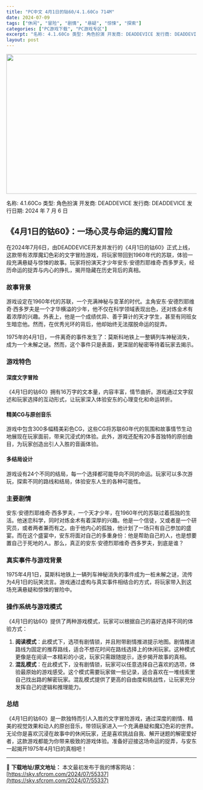 ```yaml
---
title: "PC中文 4月1日的钴60/4.1.60Co 714M"
date: 2024-07-09
tags: ["休闲", "冒险", "剧情", "悬疑", "惊悚", "探索"]
categories: ["PC游戏下载", "PC游戏专区"]
excerpt: "名称: 4.1.60Co 类型: 角色扮演 开发商: DEADDEVICE 发行商: DEADDEVICE 发行日期: 2024 年 7 月 6 日 《4月1日的钴60》：一场心灵与命运的魔幻冒险 在2024年7月6日，由DEADDEVICE开发并发行的《4月1日的钴60》正式上线，这款带有浓厚魔幻&hellip;"
layout: post
---
```


<img class="size-full wp-image-55338 aligncenter" src="https://sky.sfcrom.com/wp-content/uploads/2024/07/2024070913170053.webp" alt="" width="660" height="370" />

名称: 4.1.60Co
类型: 角色扮演
开发商: DEADDEVICE
发行商: DEADDEVICE
发行日期: 2024 年 7 月 6 日
<h2>《4月1日的钴60》：一场心灵与命运的魔幻冒险</h2>
在2024年7月6日，由DEADDEVICE开发并发行的《4月1日的钴60》正式上线，这款带有浓厚魔幻色彩的文字冒险游戏，将玩家带回到1960年代的苏联，体验一段充满悬疑与惊悚的故事。玩家将扮演天才少年安东·安德烈耶维奇·西多罗夫，经历命运的捉弄与内心的挣扎，揭开隐藏在历史背后的真相。
<h3>故事背景</h3>
游戏设定在1960年代的苏联，一个充满神秘与变革的时代。主角安东·安德烈耶维奇·西多罗夫是一个才华横溢的少年，他不仅在科学领域表现出色，还对炼金术有着浓厚的兴趣。外表上，他是一个成绩优异、善于算计的天才学生，甚至有同班女生暗恋他。然而，在优秀光环的背后，他却始终无法摆脱命运的捉弄。

1975年的4月1日，一件离奇的事件发生了：莫斯科地铁上一整辆列车神秘消失，成为一个未解之谜。然而，这个事件只是表面，更深层的秘密等待着玩家去揭示。
<h3>游戏特色</h3>
<h4>深度文字冒险</h4>
《4月1日的钴60》拥有16万字的文本量，内容丰富，情节曲折。游戏通过文字叙述和玩家选择的互动形式，让玩家深入体验安东的心理变化和命运转折。
<h4>精美CG与原创音乐</h4>
游戏中包含300多幅精美彩色CG，这些CG将苏联60年代的氛围和故事情节生动地展现在玩家面前，带来沉浸式的体验。此外，游戏还配有20多首独特的原创曲目，为玩家创造出引人入胜的音画体验。
<h4>多结局设计</h4>
游戏设有24个不同的结局，每一个选择都可能导向不同的命运。玩家可以多次游玩，探索不同的路线和结局，体验安东人生的各种可能性。
<h3>主要剧情</h3>
安东·安德烈耶维奇·西多罗夫，一个天才少年，在1960年代的苏联过着孤独的生活。他迷恋科学，同时对炼金术有着深厚的兴趣。他是一个信徒，又或者是一个研究员，或者两者兼而有之。由于他内心的孤独，他计划了一场只有自己参加的盛宴。而在这个盛宴中，安东将面对自己的多重身份：他是帮助自己的人，也是想要置自己于死地的人。那么，真正的安东·安德烈耶维奇·西多罗夫，到底是谁？
<h3>真实事件与游戏背景</h3>
1975年4月1日，莫斯科地铁上一辆列车神秘消失的事件成为一桩未解之谜，流传为4月1日的玩笑流言。游戏通过虚构与真实事件相结合的方式，将玩家带入到这场充满悬疑和惊悚的冒险中。
<h3>操作系统与游戏模式</h3>
《4月1日的钴60》提供了两种游戏模式，玩家可以根据自己的喜好选择不同的体验方式：
<ol>
 	<li><strong>阅读模式</strong>：此模式下，选项有剧情锁，并且附带剧情推进提示地图。剧情推进路线为固定的推荐路线，适合不想花时间在路线选择上的休闲玩家。这种模式更像是在阅读一本精彩的小说，玩家只需跟随提示，逐步揭开故事的真相。</li>
 	<li><strong>混乱模式</strong>：在此模式下，没有剧情锁，玩家可以任意选择自己喜欢的选项，体验最原始的游戏感受。这个模式需要玩家做一些记录，适合喜欢在一堆线索里自己找出路的解密玩家。混乱模式提供了更高的自由度和挑战性，让玩家充分发挥自己的逻辑和推理能力。</li>
</ol>
<h3>总结</h3>
《4月1日的钴60》是一款独特而引人入胜的文字冒险游戏，通过深度的剧情、精美的视觉效果和动人的原创音乐，带领玩家进入一个充满悬疑和魔幻色彩的世界。无论你是喜欢沉浸在故事中的休闲玩家，还是喜欢挑战自我、解开谜题的解密爱好者，这款游戏都能为你带来极致的游戏体验。准备好迎接这场命运的捉弄，与安东一起揭开1975年4月1日的真相吧！

---
📖 **下载地址/原文地址：** 本文最初发布于我的博客网站：[https://sky.sfcrom.com/2024/07/55337](https://sky.sfcrom.com/2024/07/55337)
